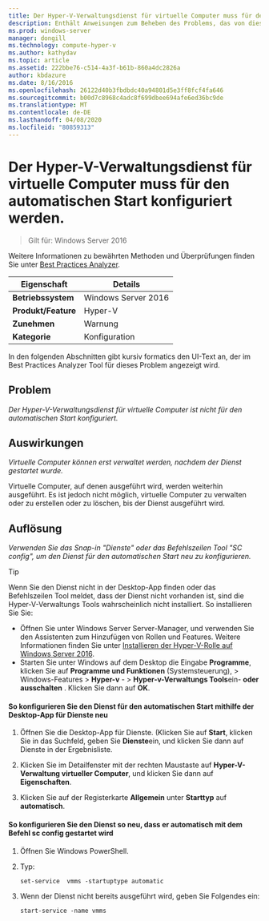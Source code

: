 ```yaml
---
title: Der Hyper-V-Verwaltungsdienst für virtuelle Computer muss für den automatischen Start konfiguriert werden.
description: Enthält Anweisungen zum Beheben des Problems, das von dieser Best Practices Analyzer Regel gemeldet wird.
ms.prod: windows-server
manager: dongill
ms.technology: compute-hyper-v
ms.author: kathydav
ms.topic: article
ms.assetid: 222bbe76-c514-4a3f-b61b-860a4dc2826a
author: kbdazure
ms.date: 8/16/2016
ms.openlocfilehash: 26122d40b3fbdbdc40a94801d5e3ff8fcf4fa646
ms.sourcegitcommit: b00d7c8968c4adc8f699dbee694afe6ed36bc9de
ms.translationtype: MT
ms.contentlocale: de-DE
ms.lasthandoff: 04/08/2020
ms.locfileid: "80859313"
---
```

# <a name="the-hyper-v-virtual-machine-management-service-should-be-configured-to-start-automatically"></a>Der Hyper-V-Verwaltungsdienst für virtuelle Computer muss für den automatischen Start konfiguriert werden.

>Gilt für: Windows Server 2016

Weitere Informationen zu bewährten Methoden und Überprüfungen finden Sie unter [Best Practices Analyzer](https://go.microsoft.com/fwlink/?LinkId=122786).  
  
|Eigenschaft|Details|  
|-|-|  
|**Betriebssystem**|Windows Server 2016|  
|**Produkt/Feature**|Hyper-V|  
|**Zunehmen**|Warnung|  
|**Kategorie**|Konfiguration|  

In den folgenden Abschnitten gibt kursiv formatics den UI-Text an, der im Best Practices Analyzer Tool für dieses Problem angezeigt wird.

## <a name="issue"></a>Problem  
  
*Der Hyper-V-Verwaltungsdienst für virtuelle Computer ist nicht für den automatischen Start konfiguriert.*  
  
## <a name="impact"></a>Auswirkungen  
  
*Virtuelle Computer können erst verwaltet werden, nachdem der Dienst gestartet wurde.*  
  
Virtuelle Computer, auf denen ausgeführt wird, werden weiterhin ausgeführt. Es ist jedoch nicht möglich, virtuelle Computer zu verwalten oder zu erstellen oder zu löschen, bis der Dienst ausgeführt wird.  
  
## <a name="resolution"></a>Auflösung  
  
*Verwenden Sie das Snap-in "Dienste" oder das Befehlszeilen Tool "SC config", um den Dienst für den automatischen Start neu zu konfigurieren.*  
  
> [!TIP]  
> Wenn Sie den Dienst nicht in der Desktop-App finden oder das Befehlszeilen Tool meldet, dass der Dienst nicht vorhanden ist, sind die Hyper-V-Verwaltungs Tools wahrscheinlich nicht installiert. So installieren Sie Sie:  
>   
> - Öffnen Sie unter Windows Server Server-Manager, und verwenden Sie den Assistenten zum Hinzufügen von Rollen und Features. Weitere Informationen finden Sie unter [Installieren der Hyper-V-Rolle auf Windows Server 2016](../get-started/Install-the-Hyper-V-role-on-Windows-Server.md).  
> - Starten Sie unter Windows auf dem Desktop die Eingabe **Programme**, klicken Sie auf **Programme und Funktionen** (Systemsteuerung), > Windows-Features > **Hyper-v** - > **Hyper-v-Verwaltungs Tools**ein- **oder ausschalten** . Klicken Sie dann auf **OK**.  
  
#### <a name="to-reconfigure-the-service-to-start-automatically-using-the-services-desktop-app"></a>So konfigurieren Sie den Dienst für den automatischen Start mithilfe der Desktop-App für Dienste neu  
  
1.  Öffnen Sie die Desktop-App für Dienste. (Klicken Sie auf **Start**, klicken Sie in das Suchfeld, geben Sie **Dienste**ein, und klicken Sie dann auf Dienste in der Ergebnisliste.  
  
2.  Klicken Sie im Detailfenster mit der rechten Maustaste auf **Hyper-V-Verwaltung virtueller Computer**, und klicken Sie dann auf **Eigenschaften**.  
  
3.  Klicken Sie auf der Registerkarte **Allgemein** unter **Starttyp** auf **automatisch**.  
  
#### <a name="to-reconfigure-the-service-to-start-automatically-using-the-sc-config-command"></a>So konfigurieren Sie den Dienst so neu, dass er automatisch mit dem Befehl sc config gestartet wird  
  
1.  Öffnen Sie Windows PowerShell.  
  
2.  Typ:  
  
    ```  
    set-service  vmms -startuptype automatic  
    ```  
  
3.  Wenn der Dienst nicht bereits ausgeführt wird, geben Sie Folgendes ein:  
  
    ```  
    start-service -name vmms  
    ```  
  


